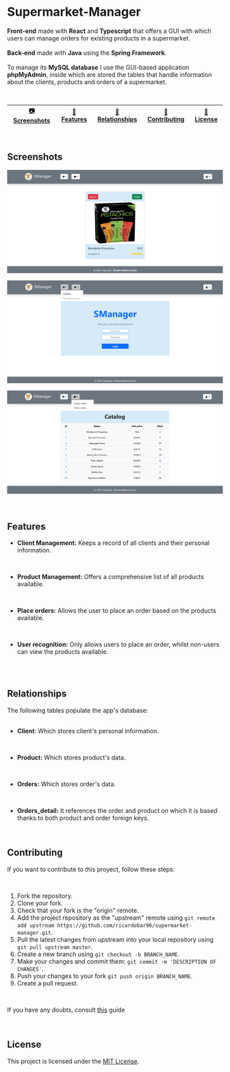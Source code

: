 # Supermarket-Manager

**Front-end** made with **React** and **Typescript** that offers a GUI with which users can manage orders for existing products in a supermarket.
<br>
<br>
**Back-end** made with **Java** using the **Spring Framework**.
<br>
<br>
To manage its **MySQL database** I use the GUI-based application **phpMyAdmin**, inside which are stored the tables that handle information about the clients, products and orders of a supermarket.

<br>

| [:camera: Screenshots](#screenshots) | [📖 Features](#features) | [🔑 Relationships](#relationships) | [🤝 Contributing](#contributing) | [🔖 License](#license) |
| -------- | ----------- | ----------- | ----------- | ----------- |

<br>

## Screenshots

![super1](images/super1.png)


![super2](images/super2.png)


![super3](images/super3.png)

<br>

## Features

* **Client Management:** Keeps a record of all clients and their personal information.
<br>
 
* **Product Management:** Offers a comprehensive list of all products available.
<br>

* **Place orders:** Allows the user to place an order based on the products available.
<br>

* **User recognition:** Only allows users to place an order, whilst non-users can view the products available.
<br>

<br>

## Relationships

The following tables populate the app's database:
<br>
<br>
* **Client**: Which stores client's personal information.
<br>

* **Product:** Which stores product's data.
<br>

* **Orders:** Which stores order's data.
<br>

* **Orders_detail:** It references the order and product on which it is based thanks to both product and order foreign keys.
<br>

## Contributing
If you want to contribute to this proyect, follow these steps:

<br>

1. Fork the repository.
3. Clone your fork.
4. Check that your fork is the "origin" remote.
5. Add the project repository as the "upstream" remote using `git remote add upstream https://github.com/ricardobar96/supermarket-manager.git`.
6. Pull the latest changes from upstream into your local repository using `git pull upstream master`.
7. Create a new branch using `git checkout -b BRANCH_NAME`.
8. Make your changes and commit them: `git commit -m 'DESCRIPTION OF CHANGES'`.
9. Push your changes to your fork `git push origin BRANCH_NAME`.
10. Create a pull request.
 
<br>

If you have any doubts, consult [this](https://www.dataschool.io/how-to-contribute-on-github/) guide

<br>

## License
This project is licensed under the [MIT License](LICENSE).
